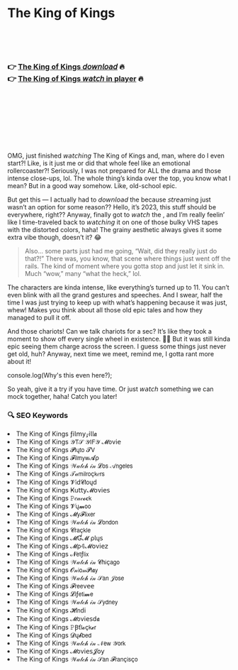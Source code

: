 <h1>The King of Kings</h1>

<br><br><br>

<h3>👉 <a href="https://Suhass-vilquisiwhist1974.github.io/zruuannxyc/">The King of Kings 𝘥𝘰𝘸𝘯𝘭𝘰𝘢𝘥</a> 🔥<br>
👉 <a href="https://Suhass-vilquisiwhist1974.github.io/zruuannxyc/">The King of Kings 𝘸𝘢𝘵𝘤𝘩 in player</a> 🔥
</h3>



<br><br><br><br><br><br><br>


OMG, just finished 𝘸𝘢𝘵𝘤𝘩𝘪𝘯𝘨 The King of Kings and, man, where do I even start?! Like, is it just me or did that whole   feel like an emotional rollercoaster?! Seriously, I was not prepared for ALL the drama and those intense close-ups, lol. The whole thing’s kinda over the top, you know what I mean? But in a good way somehow. Like, old-school epic.

But get this — I actually had to 𝘥𝘰𝘸𝘯𝘭𝘰𝘢𝘥 the   because 𝘴𝘵𝘳𝘦𝘢𝘮ing just wasn’t an option for some reason?? Hello, it’s 2023, this stuff should be everywhere, right?? Anyway, finally got to 𝘸𝘢𝘵𝘤𝘩 the  , and I’m really feelin’ like I time-traveled back to 𝘸𝘢𝘵𝘤𝘩𝘪𝘯𝘨 it on one of those bulky VHS tapes with the distorted colors, haha! The grainy aesthetic always gives it some extra vibe though, doesn’t it? 😂 

>Also... some parts just had me going, “Wait, did they really just do that?!” There was, you know, that scene where things just went off the rails. The kind of moment where you gotta stop and just let it sink in. Much “wow,” many “what the heck,” lol.

The characters are kinda intense, like everything’s turned up to 11. You can’t even blink with all the grand gestures and speeches. And I swear, half the time I was just trying to keep up with what’s happening because it was just, whew! Makes you think about all those old epic tales and how they managed to pull it off.

And those chariots! Can we talk chariots for a sec? It’s like they took a moment to show off every single wheel in existence. 🛞🤣 But it was still kinda epic seeing them charge across the screen. I guess some things just never get old, huh? Anyway, next time we meet, remind me, I gotta rant more about it!

console.log(Why's this even here?);

So yeah, give it a try if you have time. Or just 𝘸𝘢𝘵𝘤𝘩 something we can mock together, haha! Catch you later!

<h3>🔍 SEO Keywords</h3>
<li>The King of Kings ƒ𝗂𝗅𝗆𝗒𝓏𝗂𝗅𝗅𝖆</li>
<li>The King of Kings 𝒴𝖳𝒮 𝒴𝖨𝖥𝒴 𝓜𝗈ν𝗂𝖾</li>
<li>The King of Kings 𝓟𝗅ų𝗍𝗈 𝓣𝖵</li>
<li>The King of Kings 𝓕𝗂𝗅𝗆𝗒𝗐𝓐ρ</li>
<li>The King of Kings 𝒲𝒶𝓉𝒸𝒽 𝒾𝓃 𝓛𝗈𝗌 𝒜𝗇𝗀𝖾𝗅𝖾𝗌</li>
<li>The King of Kings 𝒯𝒶𝗆𝗂𝗅𝗋𝗈ç𝗄𝑒𝗋𝗌</li>
<li>The King of Kings 𝓥𝗂ԁ𝓒𝗅𝗈ųԁ</li>
<li>The King of Kings Ҝ𝗎𝗍𝗍𝗒𝓜𝗈ν𝗂𝖾𝗌</li>
<li>The King of Kings 𝙿𝑒𝒶𝒸𝓸𝐜𝗄</li>
<li>The King of Kings 𝓥ų𝓶𝗈𝗈</li>
<li>The King of Kings 𝓜𝗒𝓕𝗅𝗂𝗑𝖾𝗋</li>
<li>The King of Kings 𝒲𝒶𝓉𝒸𝒽 𝒾𝓃 𝓛𝗈𝗇𝖽𝗈𝗇</li>
<li>The King of Kings 𝓒𝗋𝖺ç𝗄𝗅𝖾</li>
<li>The King of Kings 𝓜Ɠ𝓜 ρ𝗅ų𝗌</li>
<li>The King of Kings 𝓜ρ𝟜𝓜𝗈ν𝗂𝖾𝗓</li>
<li>The King of Kings 𝓝𝖾𝗍ƒ𝗅𝗂𝗑</li>
<li>The King of Kings 𝒲𝒶𝓉𝒸𝒽 𝒾𝓃 𝓒𝗁𝗂ç𝖺𝗀𝗈</li>
<li>The King of Kings 𝓞𝓃𝗂𝗈𝓃𝓟𝗅𝖆𝗒</li>
<li>The King of Kings 𝒲𝒶𝓉𝒸𝒽 𝒾𝓃 𝒮𝖺𝗇 𝒥𝗈𝗌𝖾</li>
<li>The King of Kings 𝓕𝗋𝖾𝖾ν𝖾𝖾</li>
<li>The King of Kings 𝓛𝗂ƒ𝖾𝗍𝗂𝓶𝖾</li>
<li>The King of Kings 𝒲𝒶𝓉𝒸𝒽 𝒾𝓃 𝒮𝗒𝖽𝗇𝖾𝗒</li>
<li>The King of Kings 𝓗𝗂𝗇ԁ𝗂</li>
<li>The King of Kings 𝓜𝗈ν𝗂𝖾𝗌ԁ𝖆</li>
<li>The King of Kings 𝙿Ꞵť𝗅𝓸ç𝗄𝓮𝗋</li>
<li>The King of Kings 𝓓ų𝓫𝖻𝖾𝖽</li>
<li>The King of Kings 𝒲𝒶𝓉𝒸𝒽 𝒾𝓃 𝒩𝖾𝗐 𝒴𝗈𝗋𝗄</li>
<li>The King of Kings 𝓜𝗈ν𝗂𝖾𝗌𝓙𝗈𝗒</li>
<li>The King of Kings 𝒲𝒶𝓉𝒸𝒽 𝒾𝓃 𝒮𝖺𝗇 𝓕𝗋𝖺𝗇ç𝗂𝗌ç𝗈</li>
